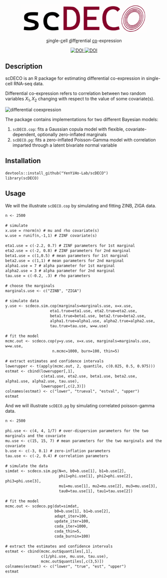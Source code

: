 <p align="center">
  <img src="./images/scdeco_logo.svg" alt="scDECO logo" width="400">
</p>

<p align="center">
  <align="center"><ins>s</ins>ingle-<ins>c</ins>ell <ins>d</ins>iff<ins>e</ins>rential <ins>co</ins>-expression
</p>

<div align="center">
  <a href="https://doi.org/10.1111/biom.13701">
    <img src="https://img.shields.io/badge/DOI-doi.org%2F10.1111%2Fbiom.13701-garnet?color=%23840028" alt="DOI">
  </a>
  <a href="https://doi.org/10.1111/biom.13457">
    <img src="https://img.shields.io/badge/DOI-doi.org%2F10.1111%2Fbiom.13457-garnet?color=%23840028" alt="DOI">
  </a>
</div>





## Description

scDECO is an R package for estimating differential co-expression in single-cell RNA-seq data. 

Differential co-expression refers to correlation between two random variables $X_1, X_2$ changing with respect to the value of some covariate(s). 

<img src="images/dynamic_corr_plot.svg" alt="differential coexpression" width="700">


The package contains implementations for two different Bayesian models:
1. `scDECO.cop`: fits a Gaussian copula model with flexible, covariate-dependent, optionally zero-inflated marginals
2. `scDECO.pg`: fits a zero-inflated Poisson-Gamma model with correlation imparted through a latent bivariate normal variable


## Installation

```{r, eval=FALSE, message=FALSE, warning=FALSE}
devtools::install_github("YenYiHo-Lab/scDECO")
library(scDECO)
```

## Usage

We will the illustrate `scDECO.cop` by simulating and fitting ZINB, ZIGA data.

```{r}
n <- 2500

# simulate 
x.use = rnorm(n) # mu and rho covariate(s)
w.use = runif(n,-1,1) # ZINF covariate(s)

eta1.use = c(-2.2, 0.7) # ZINF parameters for 1st marginal
eta2.use = c(-2, 0.8) # ZINF parameters for 2nd marginal
beta1.use = c(1,0.5) # mean parameters for 1st marginal
beta2.use = c(1,1) # mean parameters for 2nd marginal
alpha1.use = 7 # alpha parameter for 1st marginal
alpha2.use = 3 # alpha parameter for 2nd marginal
tau.use = c(-0.2, .3) # rho parameters

# choose the marginals
marginals.use <- c("ZINB", "ZIGA")

# simulate data
y.use <- scdeco.sim.cop(marginals=marginals.use, x=x.use,
                    eta1.true=eta1.use, eta2.true=eta2.use,
                    beta1.true=beta1.use, beta2.true=beta2.use,
                    alpha1.true=alpha1.use, alpha2.true=alpha2.use,
                    tau.true=tau.use, w=w.use)

# fit the model
mcmc.out <- scdeco.cop(y=y.use, x=x.use, marginals=marginals.use, w=w.use,
                     n.mcmc=1000, burn=100, thin=5)

# extract estimates and confidence intervals
lowerupper <- t(apply(mcmc.out, 2, quantile, c(0.025, 0.5, 0.975)))
estmat <- cbind(lowerupper[,1],
                c(eta1.use, eta2.use, beta1.use, beta2.use, alpha1.use, alpha2.use, tau.use),
                lowerupper[,c(2,3)])
colnames(estmat) <- c("lower", "trueval", "estval", "upper")
estmat

```

And we will illustrate `scDECO.pg` by simulating correlated poisson-gamma data.

```{r}
n <- 2500

phi.use <- c(4, 4, 1/7) # over-dispersion parameters for the two marginals and the covariate
mu.use <- c(15, 15, 7) # mean parameters for the two marginals and the covariate
b.use <- c(-3, 0.1) # zero-inflation parameters
tau.use <- c(-2, 0.4) # correlation parameters

# simulate the data
simdat <- scdeco.sim.pg(N=n, b0=b.use[1], b1=b.use[2],
                        phi1=phi.use[1], phi2=phi.use[2], phi3=phi.use[3],
                        mu1=mu.use[1], mu2=mu.use[2], mu3=mu.use[3],
                        tau0=tau.use[1], tau1=tau.use[2])

# fit the model
mcmc.out <- scdeco.pg(dat=simdat,
                      b0=b.use[1], b1=b.use[2],
                      adapt_iter=100,
                      update_iter=100,
                      coda_iter=1000,
                      coda_thin=5,
                      coda_burnin=100)

# extract the estimates and confidence intervals
estmat <- cbind(mcmc.out$quantiles[,1],
                c(1/phi.use, mu.use, tau.use),
                mcmc.out$quantiles[,c(3,5)])
colnames(estmat) <- c("lower", "true", "est", "upper")
estmat

```








